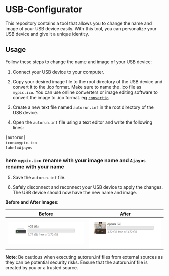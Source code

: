 # USB-Configurator

This repository contains a tool that allows you to change the name and image of your USB device easily. With this tool, you can personalize your USB device and give it a unique identity.

## Usage

Follow these steps to change the name and image of your USB device:

1. Connect your USB device to your computer.

2. Copy your desired image file to the root directory of the USB device and convert it to the .ico format. Make sure to name the .ico file as `mypic.ico`. You can use online converters or image editing software to convert the image to .ico format. eg [`convertio`](https://convertio.co/)

3. Create a new text file named `autorun.inf` in the root directory of the USB device.

4. Open the `autorun.inf` file using a text editor and write the following lines:

```
[autorun]
icon=mypic.ico
label=Ajayos
```

### here `mypic.ico` rename with your image name and `Ajayos` rename with your name
5. Save the `autorun.inf` file.

6. Safely disconnect and reconnect your USB device to apply the changes. The USB device should now have the new name and image.

**Before and After Images:**

| Before                      | After                      |
| --------------------------- | -------------------------- |
| ![Before Image](./1.png) | ![After Image](./2.png)  |


**Note**: Be cautious when executing autorun.inf files from external sources as they can be potential security risks. Ensure that the autorun.inf file is created by you or a trusted source.
